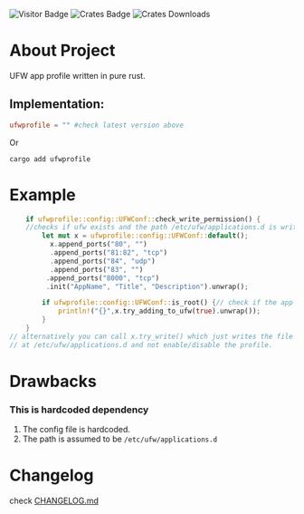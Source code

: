 ![Visitor Badge](https://visitor-badge.laobi.icu/badge?page_id=rust-ufw-app-profile)
![Crates Badge](https://img.shields.io/crates/v/ufwprofile)
![Crates Downloads](https://img.shields.io/crates/d/ufwprofile)

# About Project
UFW app profile written in pure rust.

## Implementation:
```toml
ufwprofile = "" #check latest version above
```
Or
```
cargo add ufwprofile
```

# Example
```rust
    if ufwprofile::config::UFWConf::check_write_permission() {
    //checks if ufw exists and the path /etc/ufw/applications.d is writable
        let mut x = ufwprofile::config::UFWConf::default();
          x.append_ports("80", "")
          .append_ports("81:82", "tcp")
          .append_ports("84", "udp")
          .append_ports("83", "")
         .append_ports("8000", "tcp")
         .init("AppName", "Title", "Description").unwrap();

        if ufwprofile::config::UFWConf::is_root() {// check if the app has root permission.
            println!("{}",x.try_adding_to_ufw(true).unwrap());
        }
    }
// alternatively you can call x.try_write() which just writes the file 
// at /etc/ufw/applications.d and not enable/disable the profile.

```
# Drawbacks
### This is hardcoded dependency
1. The config file is hardcoded.
2. The path is assumed to be `/etc/ufw/applications.d`

# Changelog
check [CHANGELOG.md](CHANGELOG.md)